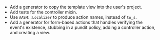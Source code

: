 - Add a generator to copy the template view into the user's project.
- Add tests for the controller mixin.
- Use `AASM::Localizer` to produce action names, instead of `to_s`.
- Add a generator for form-based actions that handles verifying the event's existence, stubbing in a pundit policy, adding a controller action, and creating a view.
